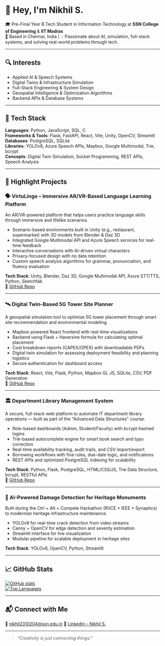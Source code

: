 # 👋 Hey, I'm Nikhil S.

🎓 Pre-Final Year B.Tech Student in Information Technology at **SSN College of Engineering** & **IIT Madras**  
📍 Based in Chennai, India | 💡 Passionate about AI, simulation, full-stack systems, and solving real-world problems through tech.

---

## 🔍 Interests  
- Applied AI & Speech Systems  
- Digital Twins & Infrastructure Simulation  
- Full-Stack Engineering & System Design  
- Geospatial Intelligence & Optimization Algorithms  
- Backend APIs & Database Systems  

---

## 🧰 Tech Stack  
**Languages**: Python, JavaScript, SQL, C  
**Frameworks & Tools**: Flask, FastAPI, React, Vite, Unity, OpenCV, Streamlit  
**Databases**: PostgreSQL, SQLite  
**Libraries**: YOLOv8, Azure Speech APIs, Mapbox, Google Multimodal, Trie, bcrypt  
**Concepts**: Digital Twin Simulation, Socket Programming, REST APIs, Speech Analysis  

---

## 🚀 Highlight Projects  

### 🗣️ VirtuLingo – Immersive AR/VR-Based Language Learning Platform  
An AR/VR-powered platform that helps users practice language skills through immersive and lifelike scenarios.  
- Scenario-based environments built in Unity (e.g., restaurant, supermarket) with 3D models from Blender & Daz 3D  
- Integrated Google Multimodal API and Azure Speech services for real-time feedback  
- Interactive conversations with AI-driven virtual characters  
- Privacy-focused design with no data retention  
- Custom speech analysis algorithms for grammar, pronunciation, and fluency evaluation  

**Tech Stack**: Unity, Blender, Daz 3D, Google Multimodal API, Azure STT/TTS, Python, Sketchfab  
🔗 [GitHub Repo](https://github.com/nikhil-0503/VirtuLingo-LanguageMastery)

---

### 🛰️ Digital Twin-Based 5G Tower Site Planner  
A geospatial simulation tool to optimize 5G tower placement through smart site recommendation and environmental modeling.  
- Mapbox-powered React frontend with real-time visualizations  
- Backend using Flask + Haversine formula for calculating optimal placement  
- Cost breakdown reports (CAPEX/OPEX) with downloadable PDFs  
- Digital twin simulation for assessing deployment feasibility and planning logistics  
- Secure authentication for dashboard access  

**Tech Stack**: React, Vite, Flask, Python, Mapbox GL JS, SQLite, CSV, PDF Generation  
🔗 [GitHub Repo](https://github.com/nikhil-0503/NPProject)

---

### 🏛️ Department Library Management System  
A secure, full-stack web platform to automate IT department library operations — built as part of the "Advanced Data Structures" course.  
- Role-based dashboards (Admin, Student/Faculty) with bcrypt-hashed logins  
- Trie-based autocomplete engine for smart book search and typo correction  
- Real-time availability tracking, audit trails, and CSV import/export  
- Borrowing workflows with fine rules, due-date logic, and notifications  
- REST APIs and optimized PostgreSQL indexing for scalability  

**Tech Stack**: Python, Flask, PostgreSQL, HTML/CSS/JS, Trie Data Structure, bcrypt, RESTful APIs  
🔗 [GitHub Repo](https://github.com/nikhil-0503/Department-Library)

---

### 🧱 AI-Powered Damage Detection for Heritage Monuments  
Built during the Ctrl + Alt + Compete Hackathon (RVCE × IEEE × Synaptics) to modernize heritage infrastructure maintenance.  
- YOLOv8 for real-time crack detection from video streams  
- Canny + OpenCV for edge detection and severity estimation  
- Streamlit interface for live visualization  
- Modular pipeline for scalable deployment in heritage sites  

**Tech Stack**: YOLOv8, OpenCV, Python, Streamlit  

---

## 📈 GitHub Stats  
[![GitHub stats](https://github-readme-stats.vercel.app/api?username=nikhil-0503&show_icons=true&theme=tokyonight)](https://github.com/nikhil-0503)  
[![Top Languages](https://github-readme-stats.vercel.app/api/top-langs/?username=nikhil-0503&layout=compact&theme=tokyonight)](https://github.com/nikhil-0503)

---

## 📬 Connect with Me  
📧 nikhil2310204@ssn.edu.in
🔗 [LinkedIn – Nikhil S.]([www.linkedin.com/in/nikhilsenthilkumar](https://www.linkedin.com/in/nikhil-s-062558239/))

---

> *“Creativity is just connecting things.”*

